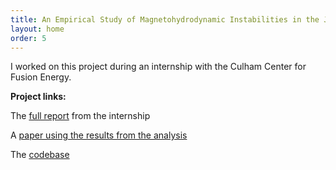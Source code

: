 ```yaml
---
title: An Empirical Study of Magnetohydrodynamic Instabilities in the JET Tokamak (CCFE internship)
layout: home
order: 5
---
```


I worked on this project during an internship with the Culham Center for Fusion Energy. 

**Project links:**

The [full report](assets/docs/CCFE_Final_Report.pdf) from the internship

A [paper using the results from the analysis](https://iopscience.iop.org/article/10.1088/1741-4326/ac899e/meta)

The [codebase](https://github.com/IyngkarranKumar/CCFE-Internship-2021/tree/master)